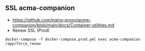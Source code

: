 ## SSL acma-companion
 - https://github.com/nginx-proxy/acme-companion/blob/main/docs/Container-utilities.md
 - Renew SSL (Prod)
```shell
docker-compose -f docker-compose.prod.yml exec acme-companion /app/force_renew
```

